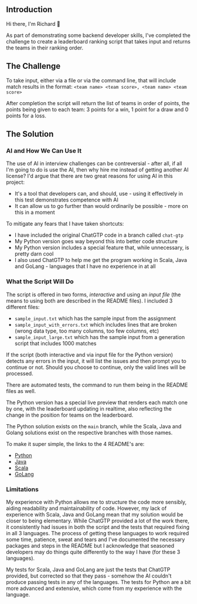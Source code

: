 ## Introduction

Hi there, I'm Richard 👋

As part of demonstrating some backend developer skills, I've completed the challenge to create a leaderboard ranking script
that takes input and returns the teams in their ranking order.

## The Challenge

To take input, either via a file or via the command line, that will include match results in the format:
`<team name> <team score>, <team name> <team score>`

After completion the script will return the list of teams in order of points, the points being given to each team: 3 points for a win, 1 point for a draw and 0 points for a loss.

## The Solution
### AI and How We Can Use It

The use of AI in interview challenges can be contreversial - after all, if all I'm going to do is use
the AI, then why hire me instead of getting another AI license? I'd argue that there are two great reasons for using AI in this project:
- It's a tool that developers can, and should, use - using it effectively in this test demonstrates competence with AI
- It can allow us to go further than would ordinarily be possible - more on this in a moment

To mitigate any fears that I have taken shortcuts:
- I have included the original ChatGTP code in a branch called `chat-gtp`
- My Python version goes way beyond this into better code structure
- My Python version includes a special feature that, while unnecessary, is pretty darn cool
- I also used ChatGTP to help me get the program working in Scala, Java and GoLang - languages that I have no experience in at all

### What the Script Will Do

The script is offered in two forms, *interactive* and using an *input file* (the means to using both are described in the README files). I included 3 different files:
- `sample_input.txt` which has the sample input from the assignment
- `sample_input_with_errors.txt` which includes lines that are broken (wrong data type, too many columns, too few columns, etc)
- `sample_input_large.txt` which has the sample input from a generation script that includes 1000 matches

If the script (both interactive and via input file for the Python version) detects any errors in the input, it will list
the issues and then prompt you to continue or not. Should you choose to continue, only the valid lines will be processed.

There are automated tests, the command to run them being in the README files as well.

The Python version has a special live preview that renders each match one by one, with the leaderboard updating in realtime, also
reflecting the change in the position for teams on the leaderboard.

The Python solution exists on the `main` branch, while the Scala, Java and Golang solutions exist on the respective branches with those names.

To make it super simple, the links to the 4 README's are:
- [Python](https://github.com/RichardCochrane/leaderboard/tree/main?tab=readme-ov-file)
- [Java](https://github.com/RichardCochrane/leaderboard/tree/java?tab=readme-ov-file)
- [Scala](https://github.com/RichardCochrane/leaderboard/tree/scala?tab=readme-ov-file)
- [GoLang](https://github.com/RichardCochrane/leaderboard/tree/golang?tab=readme-ov-file)


### Limitations

My experience with Python allows me to structure the code more sensibly, aiding readability and maintainability of code. However, my lack of experience
with Scala, Java and GoLang mean that my solution would be closer to being elementary. While ChatGTP provided a lot of the work there, it
consistently had issues in both the script and the tests that required fixing in all 3 languages. The process of getting these languages to work
required some time, patience, sweat and tears and I've documented the necessary packages and steps in the README but I acknowledge that seasoned developers may do things quite
differently to the way I have (for these 3 languages).

My tests for Scala, Java and GoLang are just the tests that ChatGTP provided, but corrected so that they pass - somehow the AI couldn't produce
passing tests in any of the languages. The tests for Python are a bit more advanced and extensive, which come from my experience with the language.
